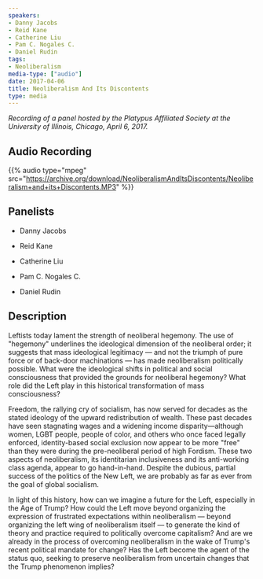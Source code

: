 ```yaml
---
speakers:
- Danny Jacobs
- Reid Kane
- Catherine Liu
- Pam C. Nogales C.
- Daniel Rudin
tags:
- Neoliberalism
media-type: ["audio"]
date: 2017-04-06
title: Neoliberalism And Its Discontents
type: media
---
```

_Recording of a panel hosted by the Platypus Affiliated Society at the University of Illinois, Chicago, April 6, 2017._

## Audio Recording

{{% audio type="mpeg" src="https://archive.org/download/NeoliberalismAndItsDiscontents/Neoliberalism+and+its+Discontents.MP3" %}}

## Panelists

- Danny Jacobs

- Reid Kane

- Catherine Liu

- Pam C. Nogales C.

- Daniel Rudin

## Description

Leftists today lament the strength of neoliberal hegemony. The use of "hegemony" underlines the ideological dimension of the neoliberal order; it suggests that mass ideological legitimacy — and not the triumph of pure force or of back-door machinations — has made neoliberalism politically possible. What were the ideological shifts in political and social consciousness that provided the grounds for neoliberal hegemony? What role did the Left play in this historical transformation of mass consciousness?

Freedom, the rallying cry of socialism, has now served for decades as the stated ideology of the upward redistribution of wealth. These past decades have seen stagnating wages and a widening income disparity—although women, LGBT people, people of color, and others who once faced legally enforced, identity-based social exclusion now appear to be more "free" than they were during the pre-neoliberal period of high Fordism. These two aspects of neoliberalism, its identitarian inclusiveness and its anti-working class agenda, appear to go hand-in-hand. Despite the dubious, partial success of the politics of the New Left, we are probably as far as ever from the goal of global socialism.

In light of this history, how can we imagine a future for the Left, especially in the Age of Trump? How could the Left move beyond organizing the expression of frustrated expectations within neoliberalism — beyond organizing the left wing of neoliberalism itself — to generate the kind of theory and practice required to politically overcome capitalism? And are we already in the process of overcoming neoliberalism in the wake of Trump's recent political mandate for change? Has the Left become the agent of the status quo, seeking to preserve neoliberalism from uncertain changes that the Trump phenomenon implies?
